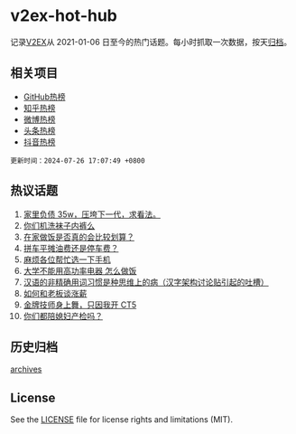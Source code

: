 # v2ex-hot-hub

 记录[V2EX](https://www.v2ex.com/)从 2021-01-06 日至今的热门话题。每小时抓取一次数据，按天[归档](archives)。
 
 ## 相关项目

- [GitHub热榜](https://github.com/snaildev/github-hot-hub)
- [知乎热榜](https://github.com/snaildev/zhihu-hot-hub)
- [微博热榜](https://github.com/snaildev/weibo-hot-hub)
- [头条热榜](https://github.com/snaildev/toutiao-hot-hub)
- [抖音热榜](https://github.com/snaildev/douyin-hot-hub)


 `更新时间：2024-07-26 17:07:49 +0800`

## 热议话题

1. [家里负债 35w，压垮下一代，求看法。](https://www.v2ex.com/t/1060133)
1. [你们机洗袜子内裤么](https://www.v2ex.com/t/1060274)
1. [在家做饭是否真的会比较划算？](https://www.v2ex.com/t/1060141)
1. [拼车平摊油费还是停车费？](https://www.v2ex.com/t/1060311)
1. [麻烦各位帮忙选一下手机](https://www.v2ex.com/t/1060148)
1. [大学不能用高功率电器 怎么做饭](https://www.v2ex.com/t/1060192)
1. [汉语的非精确用词习惯是种思维上的病（汉字架构讨论贴引起的吐槽）](https://www.v2ex.com/t/1060084)
1. [如何和老板谈涨薪](https://www.v2ex.com/t/1060166)
1. [金牌技师身上舞，只因我开 CT5](https://www.v2ex.com/t/1060306)
1. [你们都陪媳妇产检吗？](https://www.v2ex.com/t/1060318)

## 历史归档

[archives](archives)

## License

See the [LICENSE](LICENSE) file for license rights and limitations (MIT).
